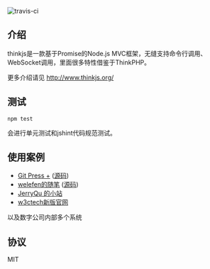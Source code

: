![travis-ci](https://travis-ci.org/welefen/thinkjs.svg?branch=master)

## 介绍
thinkjs是一款基于Promise的Node.js MVC框架，无缝支持命令行调用、WebSocket调用，里面很多特性借鉴于ThinkPHP。

更多介绍请见 http://www.thinkjs.org/

## 测试

```
npm test
```

会进行单元测试和jshint代码规范测试。

## 使用案例

* [Git Press +](http://www.gitpress.org)  ([源码](https://github.com/akira-cn/gitpress)) 
* [welefen的随笔](http://www.welefen.com) ([源码](https://github.com/welefen/thinkpress))
* [JerryQu 的小站](http://www.imququ.com)
* [w3ctech新版官网](http://new.w3ctech.com/)

以及数字公司内部多个系统

## 协议

MIT
